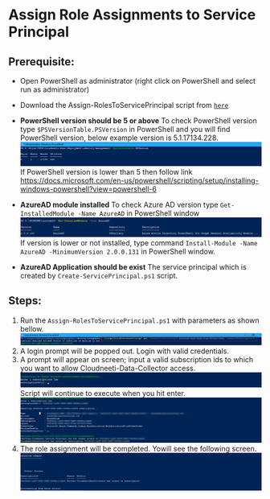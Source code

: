 
# Assign Role Assignments to Service Principal

## **Prerequisite:**
  
- Open PowerShell as administrator (right click on PowerShell and select run as administrator)
- Download the Assign-RolesToServicePrincipal script from [`here`](https://github.com/Cloudneeti/docs_cloudneeti/blob/master/scripts/Assign-RolesToServicePrincipal.ps1)
- **PowerShell version should be 5 or above**
To check PowerShell version type `$PSVersionTable.PSVersion` in PowerShell and you will find PowerShell version, below example version is 5.1.17134.228.
![PSVersiontable.png](../images/PSVersiontable.png)
If PowerShell version is lower than 5 then follow link https://docs.microsoft.com/en-us/powershell/scripting/setup/installing-windows-powershell?view=powershell-6

- **AzureAD module installed**
To check Azure AD version type `Get-InstalledModule -Name AzureAD` in PowerShell window
 ![get-module.png](../images/get-module.png)
If version is lower or not installed, type command `Install-Module -Name AzureAD -MinimumVersion 2.0.0.131` in PowerShell window.

- **AzureAD Application should be exist**
The service principal which is created by `Create-ServicePrincipal.ps1` script.

## **Steps:**<br /> 
1. Run the `Assign-RolesToServicePrincipal.ps1` with parameters as shown bellow. <br />
![assign-permissions](../images/assign-permissions-cmd.png)
2. A login prompt will be popped out. Login with valid credentials.  <br />
3. A prompt will appear on screen; input a valid subscription ids to which you want to allow Cloudneeti-Data-Collector access.<br />
![input-subscription](../images/input-subscription.png)
Script will continue to execute when you hit enter. <br />
![select-subscription](../images/select-subscription.png)
4. The role assignment will be completed. Yowill see the following screen. <br />
![operation-summary](../images/operation-summary.png)